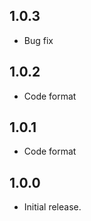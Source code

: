 ## 1.0.3

- Bug fix

## 1.0.2

- Code format

## 1.0.1

- Code format

## 1.0.0

- Initial release.
